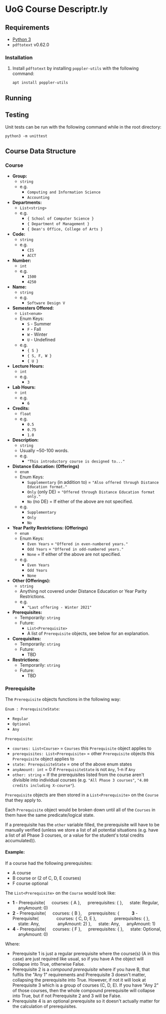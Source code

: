 # UoG Course Descriptr.ly

## Requirements

- [Python 3](https://www.python.org/download/releases/3.0/)
- `pdftotext` v0.62.0

### Installation

1. Install `pdftotext` by installing `poppler-utils` with the following command:

    ```
    apt install poppler-utils
    ```

## Running

## Testing

Unit tests can be run with the following command while in the root directory:

```
python3 -m unittest
```

## Course Data Structure

### Course

* **Group:** 
    * `string`
    * e.g.
        * `Computing and Information Science`
        * `Accounting`
* **Departments:** 
    * `List<string>`
    * e.g.
        * `{ School of Computer Science }`
        * `{ Department of Management }`
        * `{ Dean's Office, College of Arts }`
* **Code:** 
    * `string`
    * e.g.
        * `CIS`
        * `ACCT`
* **Number:** 
    * `int`
    * e.g.
        * `1500`
        * `4250`
* **Name:**
    * `string`
    * e.g.
        * `Software Design V`
* **Semesters Offered:**
    * `List<enum>`
    * Enum Keys:
        * `S` - Summer
        * `F` - Fall
        * `W` - Winter
        * `U` - Undefined
    * e.g.
        * `{ S }`
        * `{ S, F, W }`
        * `{ U }`
* **Lecture Hours:** 
    * `int`
    * e.g.
        * `3`
* **Lab Hours:** 
    * `int`
    * e.g.
        * `6`
* **Credits:**
    * `float`
    * e.g.
        * `0.5`
        * `0.75`
        * `1.0`
* **Description:**
    * `string`
    * Usually ~50-100 words.
    * e.g.
        * `"This introductory course is designed to..."`
* **Distance Education: (Offerings)** 
    * `enum`
    * Enum Keys:
        * `Supplementary` (in addition to) = `"Also offered through Distance Education format."`
        * `Only` (only DE) = `"Offered through Distance Education format only."`
        * `No` (no DE) = If either of the above are not specified.
    * e.g.
        * `Supplementary`
        * `Only`
        * `No`
* **Year Parity Restrictions: (Offerings)** 
    * `enum`
    * Enum Keys:
        * `Even Years` = `"Offered in even-numbered years."`
        * `Odd Years` = `"Offered in odd-numbered years."`
        * `None` = If either of the above are not specified.
    * e.g. 
        * `Even Years`
        * `Odd Years`
        * `None`
* **Other (Offerings):**
    * `string`
    * Anything not covered under Distance Education or Year Parity Restrictions.
    * e.g.
        * `"Last offering - Winter 2021"`
* **Prerequisites:**
    * Temporarily: `string`
    * Future:
        * `List<Prerequisite>`
        * A list of `Prerequisite` objects, see below for an explanation.
* **Corequisites:**
    * Temporarily: `string`
    * Future:
        * TBD
* **Restrictions:**
    * Temporarily: `string`
    * Future:
        * TBD


### Prerequisite

The `Prerequisite` objects functions in the following way:

`Enum : PrerequisiteState`:
* `Regular`
* `Optional`
* `Any`

`Prerequisite`:
* `courses: List<Course>` = `Courses` this `Prerequisite` object applies to
* `prerequisites: List<Prerequisite>` = other `Prerequisite` objects this `Prerequisite` object applies to
* `state: PrerequisiteState` = one of the above enum states
* `anyAmount: int` = 0 if `PrerequisiteState` is not `Any`, 1-n if `Any`
* `other: string` = If the prerequisites listed from the course aren't divisible into individual courses (e.g. `"All Phase 3 courses"`, `"4.00 credits including X-course"`).

`Prerequisite` objects are then stored in a `List<Prerequisite>` on the `Course` that they apply to.

Each `Prerequisite` object would be broken down until all of the `Courses` in them have the same predicate/logical state.

If a prerequisite has the `other` variable filled, the prerequisite will have to be manually verified (unless we store a list of all potential situations (e.g. have a list of all Phase 3 courses, or a value for the student's total credits accumulated)).

#### Example:
If a course had the following prerequisites:
* A course
* B course or (2 of C, D, E courses)
* F course optional

The `List<Prerequisite>` on the `Course` would look like:
* **1** - Prerequisite(
    &emsp; courses: { A }, 
    &emsp; prerequisites: { }, 
    &emsp; state: Regular, 
    &emsp; anyAmount: 0)
* **2** - Prerequisite(
    &emsp; courses: { B }, 
    &emsp; prerequisites: { 
        &emsp; &emsp; **3** - Prerequisite(
            &emsp; &emsp; &emsp; courses: { C, D, E }, 
            &emsp; &emsp; &emsp; prerequisites: { }, 
            &emsp; &emsp; &emsp; state: Any, 
            &emsp; &emsp; &emsp; anyAmount: 2) }, 
    &emsp; state: Any, 
    &emsp; anyAmount: 1)
* **4** - Prerequisite(
    &emsp; courses: { F }, 
    &emsp; prerequisites: { }, 
    &emsp; state: Optional, 
    &emsp; anyAmount: 0)

Where:
* Prerequisite 1 is just a regular prerequisite where the course(s) (A in this case) are just required like usual, so if you have A the object will collapse into True, otherwise False.
* Prerequisite 2 is a _compound prerequisite_ where if you have B, that fulfils the "Any 1" requirements and Prerequisite 3 doesn't matter, collapsing the prerequisite into True. However, if not it will look at Prerequisite 3 which is a group of courses (C, D, E). If you have "Any 2" of those courses, then the whole compound prerequisite will collapse into True, but if not Prerequisite 2 and 3 will be False.
* Prerequisite 4 is an optional prerequisite so it doesn't actually matter for the calculation of prerequisites.